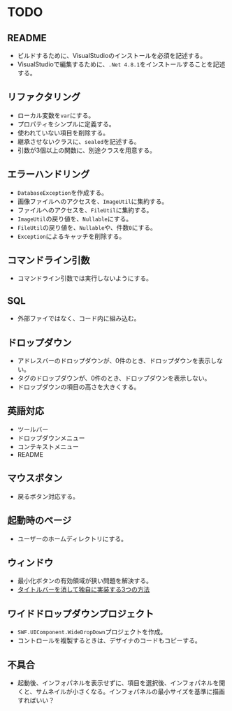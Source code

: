 # TODO
## README
* ビルドするために、VisualStudioのインストールを必須を記述する。
* VisualStudioで編集するために、`.Net 4.8.1`をインストールすることを記述する。
## リファクタリング 
* ローカル変数を`var`にする。
* プロパティをシンプルに定義する。
* 使われていない項目を削除する。
* 継承させないクラスに、`sealed`を記述する。
* 引数が3個以上の関数に、別途クラスを用意する。
## エラーハンドリング
* `DatabaseException`を作成する。
* 画像ファイルへのアクセスを、`ImageUtil`に集約する。
* ファイルへのアクセスを、`FileUtil`に集約する。
* `ImageUtil`の戻り値を、`Nullable`にする。
* `FileUtil`の戻り値を、`Nullable`や、件数`0`にする。
* `Exception`によるキャッチを削除する。
## コマンドライン引数
* コマンドライン引数では実行しないようにする。
## SQL
* 外部ファイではなく、コード内に組み込む。
## ドロップダウン
* アドレスバーのドロップダウンが、0件のとき、ドロップダウンを表示しない。
* タグのドロップダウンが、0件のとき、ドロップダウンを表示しない。
* ドロップダウンの項目の高さを大きくする。
## 英語対応
* ツールバー
* ドロップダウンメニュー
* コンテキストメニュー
* README
## マウスボタン
* 戻るボタン対応する。
## 起動時のページ
* ユーザーのホームディレクトリにする。
## ウィンドウ
* 最小化ボタンの有効領域が狭い問題を解決する。
* [タイトルバーを消して独自に実装する3つの方法](https://tz-log.com/cs-custom-titlebar/)
## ワイドドロップダウンプロジェクト
* `SWF.UIComponent.WideDropDown`プロジェクトを作成。
* コントロールを複製するときは、デザイナのコードもコピーする。
## 不具合
* 起動後、インフォパネルを表示せずに、項目を選択後、インフォパネルを開くと、サムネイルが小さくなる。インフォパネルの最小サイズを基準に描画すればいい？
